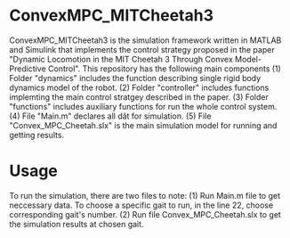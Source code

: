 # ConvexMPC_MITCheetah3
ConvexMPC_MITCheetah3 is the simulation framework written in MATLAB and Simulink that implements the control strategy proposed in the paper "Dynamic Locomotion in the MIT Cheetah 3 Through Convex Model-Predictive Control". This repository has the following main components
(1) Folder "dynamics" includes the function describing single rigid body dynamics model of the robot.
(2) Folder "controller" includes functions implemting the main control stratgey described in the paper.
(3) Folder "functions" includes auxiliary functions for run the whole control system.
(4) File "Main.m" declares all dât for simulation.
(5) File "Convex_MPC_Cheetah.slx" is the main simulation model for running and getting results.

# Usage
To run the simulation, there are two files to note:
(1) Run Main.m file to get neccessary data. To choose a specific gait to run, in the line 22, choose corresponding gait's number.
(2) Run file Convex_MPC_Cheetah.slx to get the simulation results at chosen gait.

